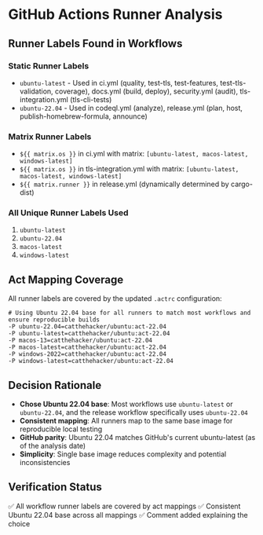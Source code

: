 # GitHub Actions Runner Analysis

## Runner Labels Found in Workflows

### Static Runner Labels

- `ubuntu-latest` - Used in ci.yml (quality, test-tls, test-features, test-tls-validation,
  coverage), docs.yml (build, deploy), security.yml (audit), tls-integration.yml (tls-cli-tests)
- `ubuntu-22.04` - Used in codeql.yml (analyze), release.yml (plan, host, publish-homebrew-formula,
  announce)

### Matrix Runner Labels

- `${{ matrix.os }}` in ci.yml with matrix: `[ubuntu-latest, macos-latest, windows-latest]`
- `${{ matrix.os }}` in tls-integration.yml with matrix:
  `[ubuntu-latest, macos-latest, windows-latest]`
- `${{ matrix.runner }}` in release.yml (dynamically determined by cargo-dist)

### All Unique Runner Labels Used

1. `ubuntu-latest`
2. `ubuntu-22.04`
3. `macos-latest`
4. `windows-latest`

## Act Mapping Coverage

All runner labels are covered by the updated `.actrc` configuration:

```
# Using Ubuntu 22.04 base for all runners to match most workflows and ensure reproducible builds
-P ubuntu-22.04=catthehacker/ubuntu:act-22.04
-P ubuntu-latest=catthehacker/ubuntu:act-22.04
-P macos-13=catthehacker/ubuntu:act-22.04
-P macos-latest=catthehacker/ubuntu:act-22.04
-P windows-2022=catthehacker/ubuntu:act-22.04
-P windows-latest=catthehacker/ubuntu:act-22.04
```

## Decision Rationale

- **Chose Ubuntu 22.04 base**: Most workflows use `ubuntu-latest` or `ubuntu-22.04`, and the release
  workflow specifically uses `ubuntu-22.04`
- **Consistent mapping**: All runners map to the same base image for reproducible local testing
- **GitHub parity**: Ubuntu 22.04 matches GitHub's current ubuntu-latest (as of the analysis date)
- **Simplicity**: Single base image reduces complexity and potential inconsistencies

## Verification Status

✅ All workflow runner labels are covered by act mappings ✅ Consistent Ubuntu 22.04 base across all
mappings ✅ Comment added explaining the choice
